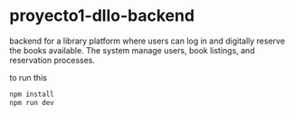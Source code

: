 # proyecto1-dllo-backend
backend for a library platform where users can log in and digitally reserve the books available. The system manage users, book listings, and reservation processes.

to run this
```bash
npm install 
npm run dev 
```

